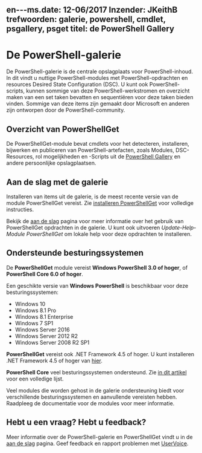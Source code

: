 en---ms.date: 12-06/2017 Inzender: JKeithB trefwoorden: galerie, powershell, cmdlet, psgallery, psget titel: de PowerShell Gallery
---
# <a name="the-powershell-gallery"></a>De PowerShell-galerie

De PowerShell-galerie is de centrale opslagplaats voor PowerShell-inhoud. In dit vindt u nuttige PowerShell-modules met PowerShell-opdrachten en resources Desired State Configuration (DSC).
U kunt ook PowerShell-scripts, kunnen sommige van deze PowerShell-werkstromen en overzicht maken van een set taken bevatten en sequentiëren voor deze taken bieden vinden. Sommige van deze items zijn gemaakt door Microsoft en anderen zijn ontworpen door de PowerShell-community.

## <a name="powershellget-overview"></a>Overzicht van PowerShellGet

De PowerShellGet-module bevat cmdlets voor het detecteren, installeren, bijwerken en publiceren van PowerShell-artefacten, zoals Modules, DSC-Resources, rol mogelijkheden en -Scripts uit de [PowerShell Gallery](https://www.PowerShellGallery.com) en andere persoonlijke opslagplaatsen.

## <a name="getting-started-with-the-gallery"></a>Aan de slag met de galerie

Installeren van items uit de galerie, is de meest recente versie van de module PowerShellGet vereist.
Zie [installeren PowerShellGet](installing-psget.md) voor volledige instructies.

Bekijk de [aan de slag](getting-started.md) pagina voor meer informatie over het gebruik van PowerShellGet opdrachten in de galerie. U kunt ook uitvoeren *Update-Help-Module PowerShellGet* om lokale help voor deze opdrachten te installeren.

## <a name="supported-operating-systems"></a>Ondersteunde besturingssystemen

De **PowerShellGet** module vereist **Windows PowerShell 3.0 of hoger**, of **PowerShell Core 6.0 of hoger**.

Een geschikte versie van **Windows PowerShell** is beschikbaar voor deze besturingssystemen:

- Windows 10
- Windows 8.1 Pro
- Windows 8.1 Enterprise
- Windows 7 SP1
- Windows Server 2016
- Windows Server 2012 R2
- Windows Server 2008 R2 SP1

**PowerShellGet** vereist ook .NET Framework 4.5 of hoger. U kunt installeren .NET Framework 4.5 of hoger van [hier](https://msdn.microsoft.com/library/5a4x27ek.aspx).

**PowerShell Core** veel besturingssystemen ondersteund. Zie [in dit artikel](https://blogs.msdn.microsoft.com/powershell/2018/01/10/powershell-core-6-0-generally-available-ga-and-supported/) voor een volledige lijst.

Veel modules die worden gehost in de galerie ondersteuning biedt voor verschillende besturingssystemen en aanvullende vereisten hebben. Raadpleeg de documentatie voor de modules voor meer informatie.

## <a name="got-a-question-have-feedback"></a>Hebt u een vraag? Hebt u feedback?

Meer informatie over de PowerShell-galerie en PowerShellGet vindt u in de [aan de slag](getting-started.md) pagina. Geef feedback en rapport problemen met [UserVoice](http://windowsserver.uservoice.com/forums/301869-powershell).
